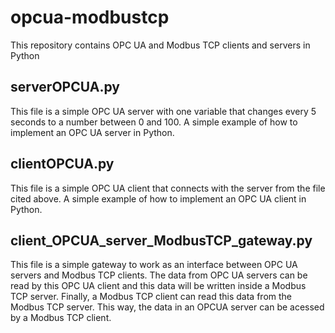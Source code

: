 # opcua-modbustcp
This repository contains OPC UA and Modbus TCP clients and servers in Python

<h2>serverOPCUA.py</h2> 
<p>
  This file is a simple OPC UA server with one variable that changes every 5 seconds to a number between 0 and 100. A simple example of how to implement an OPC UA server   in Python.
</p>
<h2>clientOPCUA.py</h2> 
<p>
  This file is a simple OPC UA client that connects with the server from the file cited above. A simple example of how to implement an OPC UA client in Python.
</p>
<h2>client_OPCUA_server_ModbusTCP_gateway.py</h2> 
<p>
  This file is a simple gateway to work as an interface between OPC UA servers and Modbus TCP clients. The data from OPC UA servers can be read by this OPC UA client and   this data will be written inside a Modbus TCP server. Finally, a Modbus TCP client can read this data from the Modbus TCP server. This way, the data in an OPCUA server   can be acessed by a Modbus TCP client.
</p>
